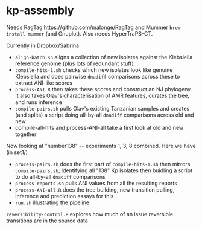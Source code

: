 # kp-assembly

Needs RagTag https://github.com/malonge/RagTag and Mummer `brew install mummer` (and Gnuplot). Also needs HyperTraPS-CT.

Currently in Dropbox/Sabrina

* `align-batch.sh` aligns a collection of new isolates against the Klebsiella reference genome (plus lots of redundant stuff)
* `compile-hits-1.sh` checks which new isolates look like genuine Klebsiella and does pairwise `dnadiff` comparisons across these to extract ANI-like scores
* `process-ANI.R` then takes these scores and construct an NJ phylogeny. It also takes Olav's characterisation of AMR features, curates the tree, and runs inference
* `compile-pairs.sh` pulls Olav's existing Tanzanian samples and creates (and splits) a script doing all-by-all `dnadiff` comparisons across old and new
* compile-all-hits and process-ANI-all take a first look at old and new together

Now looking at "number138" -- experiments 1, 3, 8 combined.
Here we have (in set1/)

* `process-pairs.sh` does the first part of `compile-hits-1.sh` then mirrors `compile-pairs.sh`, identifying all "138" Kp isolates then buidling a script to do all-by-all `dnadiff` comparisons
* `process-reports.sh` pulls ANI values from all the resulting reports
* `process-ANI-all.R` does the tree building, new transition pulling, inference and prediction assays for this
* `run.sh` illustrating the pipeline

`reversibility-control.R` explores how much of an issue reversible transitions are in the source data
